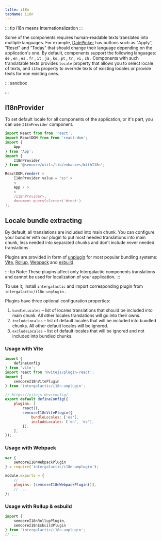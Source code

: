 ```yaml
---
title: i18n
tabName: i18n
---
```


::: tip
i18n means Internationalization
:::

Some of the components requires human-readable texts translated into multiple languages. For example, [DatePicker](/components/date-picker/date-picker) has buttons such as "Apply", "Reset" and "Today" that should change their language depending on the application's one. By default, components support the following languages: `de` , `en` , `es` , `fr` , `it` , `ja` , `ko` , `pt` , `tr` , `vi` , `zh` . Components with such translatable texts provides `locale` property that allows you to select locale of texts, and `i18n` property to override texts of existing locales or provide texts for non existing ones.

::: sandbox

<script lang="tsx">
  export Demo from './examples/basic.tsx'; 
</script>

:::

## I18nProvider

To set default locale for all components of the application, or it's part, you can use `I18nProvider` component.

```js
import React from from 'react';
import ReactDOM from from 'react-dom';
import {
    App
} from 'App';
import {
    I18nProvider
} from '@semcore/utils/lib/enhances/WithI18n';

ReactDOM.render( <
    I18nProvider value = "es" >
    <
    App / >
    <
    /I18nProvider>,
    document.querySelector('#root')
);
```

## Locale bundle extracting

By default, all translations are included into main chunk. You can configure your bundler with our plugin to put most needed translations into main chunk, less needed into separated chunks and don’t include never needed translations.

Plugins are provided in form of [unplugin](https://github.com/unjs/unplugin) for most popular bundling systems: [Vite](https://vitejs.dev/), [Rollup](https://rollupjs.org/guide/en/), [Webpack](https://webpack.js.org/) and [esbuild](https://esbuild.github.io/).

::: tip
Note: These plugins affect only Intergalactic components translations and cannot be used for localization of your application.
:::

To use it, install `intergalactic` and import corresponding plugin from `intergalactic/i18n-unplugin` .

Plugins have three optional configuration properties:

1. `bundleLocales` – list of locales translations that should be included into main chunk. All other locales translations will go into their owns.
2. `includeLocales` – list of default locales that will be included into bundled chunks. All other default locales will be ignored.
3. `excludeLocales` – list of default locales that will be ignored and not included into bundled chunks.

### Usage with Vite

```js
import {
    defineConfig
} from 'vite';
import react from '@vitejs/plugin-react';
import {
    semcoreI18nVitePlugin
} from 'intergalactic/i18n-unplugin';

// https://vitejs.dev/config/
export default defineConfig({
    plugins: [
        react(),
        semcoreI18nVitePlugin({
            bundleLocales: ['es'],
            includeLocales: ['en', 'es'],
        }),
    ],
});
```

### Usage with Webpack

```js
var {
    semcoreI18nWebpackPlugin
} = require('intergalactic/i18n-unplugin');

module.exports = {
    // ...
    plugins: [semcoreI18nWebpackPlugin()],
    // ...
};
```

### Usage with Rollup & esbuild

```js
import {
    semcoreI18nRollupPlugin,
    semcoreI18nEsbuildPlugin
} from 'intergalactic/i18n-unplugin';
// ...
```
